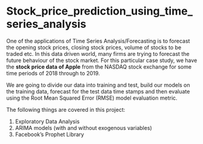 # Stock_price_prediction_using_time_series_analysis

One of the applications of Time Series Analysis/Forecasting is to forecast the opening stock prices, closing stock prices, volume of stocks to be traded etc. In this data driven world, many firms are trying to forecast the future behaviour of the stock market. For this particular case study, we have the **stock price data of Apple** from the NASDAQ stock exchange for some time periods of 2018 through to 2019. 

We are going to divide our data into training and test, build our models on the training data, forecast for the test data time stamps and then evaluate using the Root Mean Squared Error (RMSE) model evaluation metric.

The following things are covered in this project:
1. Exploratory Data Analysis
2. ARIMA models (with and without exogenous variables)
3. Facebook’s Prophet Library
